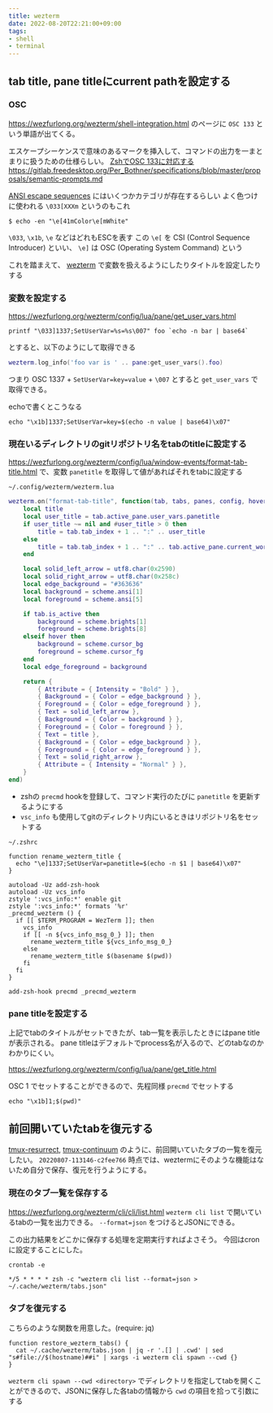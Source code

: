 ```yaml
---
title: wezterm
date: 2022-08-20T22:21:00+09:00
tags:
- shell
- terminal
---
```


## tab title, pane titleにcurrent pathを設定する

### OSC

<https://wezfurlong.org/wezterm/shell-integration.html> のページに `OSC 133` という単語が出てくる。

エスケープシーケンスで意味のあるマークを挿入して、コマンドの出力を一まとまりに扱うための仕様らしい。
[ZshでOSC 133に対応する](https://zenn.dev/ymotongpoo/articles/20220802-osc-133-zsh)
<https://gitlab.freedesktop.org/Per_Bothner/specifications/blob/master/proposals/semantic-prompts.md>

[ANSI escape sequences](https://en.wikipedia.org/wiki/ANSI_escape_code#Escape_sequences)  にはいくつかカテゴリが存在するらしい
よく色つけに使われる `\033[XXXm` というのもこれ

````shell
$ echo -en "\e[41mColor\e[mWhite"
````

`\033`, `\x1b`, `\e` などはどれもESCを表す
この `\e[` を CSI (Control Sequence Introducer) といい、 `\e]` は OSC (Operating System Command) という

これを踏まえて、 [wezterm](note/wezterm.md) で変数を扱えるようにしたりタイトルを設定したりする

### 変数を設定する

<https://wezfurlong.org/wezterm/config/lua/pane/get_user_vars.html>

````shell
printf "\033]1337;SetUserVar=%s=%s\007" foo `echo -n bar | base64`
````

とすると、以下のようにして取得できる

````lua
wezterm.log_info('foo var is ' .. pane:get_user_vars().foo)
````

つまり OSC 1337 + `SetUserVar=key=value` + `\007` とすると `get_user_vars` で取得できる。

echoで書くとこうなる

````shell
echo "\x1b]1337;SetUserVar=key=$(echo -n value | base64)\x07"
````

### 現在いるディレクトリのgitリポジトリ名をtabのtitleに設定する

<https://wezfurlong.org/wezterm/config/lua/window-events/format-tab-title.html> で、変数 `panetitle` を取得して値があればそれをtabに設定する

`~/.config/wezterm/wezterm.lua`

````lua
wezterm.on("format-tab-title", function(tab, tabs, panes, config, hover, max_width)
	local title
	local user_title = tab.active_pane.user_vars.panetitle
	if user_title ~= nil and #user_title > 0 then
		title = tab.tab_index + 1 .. ":" .. user_title
	else
		title = tab.tab_index + 1 .. ":" .. tab.active_pane.current_working_dir
	end

	local solid_left_arrow = utf8.char(0x2590)
	local solid_right_arrow = utf8.char(0x258c)
	local edge_background = "#363636"
	local background = scheme.ansi[1]
	local foreground = scheme.ansi[5]

	if tab.is_active then
		background = scheme.brights[1]
		foreground = scheme.brights[8]
	elseif hover then
		background = scheme.cursor_bg
		foreground = scheme.cursor_fg
	end
	local edge_foreground = background

	return {
		{ Attribute = { Intensity = "Bold" } },
		{ Background = { Color = edge_background } },
		{ Foreground = { Color = edge_foreground } },
		{ Text = solid_left_arrow },
		{ Background = { Color = background } },
		{ Foreground = { Color = foreground } },
		{ Text = title },
		{ Background = { Color = edge_background } },
		{ Foreground = { Color = edge_foreground } },
		{ Text = solid_right_arrow },
		{ Attribute = { Intensity = "Normal" } },
	}
end)
````

* zshの `precmd` hookを登録して、コマンド実行のたびに `panetitle` を更新するようにする
* `vsc_info` も使用してgitのディレクトリ内にいるときはリポジトリ名をセットする

`~/.zshrc`

````shell
function rename_wezterm_title {
  echo "\e]1337;SetUserVar=panetitle=$(echo -n $1 | base64)\x07"
}

autoload -Uz add-zsh-hook
autoload -Uz vcs_info
zstyle ':vcs_info:*' enable git
zstyle ':vcs_info:*' formats '%r'
_precmd_wezterm () {
  if [[ $TERM_PROGRAM = WezTerm ]]; then
    vcs_info
    if [[ -n ${vcs_info_msg_0_} ]]; then
      rename_wezterm_title ${vcs_info_msg_0_}
    else
      rename_wezterm_title $(basename $(pwd))
    fi
  fi
}

add-zsh-hook precmd _precmd_wezterm
````

### pane titleを設定する

上記でtabのタイトルがセットできたが、tab一覧を表示したときにはpane titleが表示される。
pane titleはデフォルトでprocess名が入るので、どのtabなのかわかりにくい。

<https://wezfurlong.org/wezterm/config/lua/pane/get_title.html>

OSC 1 でセットすることができるので、先程同様 `precmd` でセットする

````shell
echo "\x1b]1;$(pwd)"
````

## 前回開いていたtabを復元する

[tmux-resurrect](https://github.com/tmux-plugins/tmux-resurrect), [tmux-continuum](https://github.com/tmux-plugins/tmux-continuum) のように、前回開いていたタブの一覧を復元したい。
`20220807-113146-c2fee766` 時点では、weztermにそのような機能はないため自分で保存、復元を行うようにする。

### 現在のタブ一覧を保存する

<https://wezfurlong.org/wezterm/cli/cli/list.html>
`wezterm cli list` で開いているtabの一覧を出力できる。
`--format=json` をつけるとJSONにできる。

この出力結果をどこかに保存する処理を定期実行すればよさそう。
今回はcronに設定することにした。

`crontab -e`

````shell
*/5 * * * * zsh -c "wezterm cli list --format=json > ~/.cache/wezterm/tabs.json"
````

### タブを復元する

こちらのような関数を用意した。(require: jq)

````shell
function restore_wezterm_tabs() {
  cat ~/.cache/wezterm/tabs.json | jq -r '.[] | .cwd' | sed "s#file://$(hostname)##i" | xargs -i wezterm cli spawn --cwd {}
}
````

`wezterm cli spawn --cwd <directory>` でディレクトリを指定してtabを開くことができるので、JSONに保存した各tabの情報から `cwd` の項目を拾って引数にする
